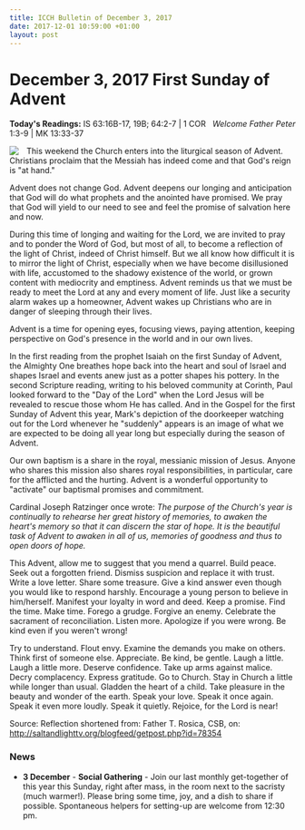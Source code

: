 ```yaml
---
title: ICCH Bulletin of December 3, 2017
date: 2017-12-01 10:59:00 +01:00
layout: post
---
```


# December 3, 2017 First Sunday of Advent
<span style="float: right"><em>Welcome Father Peter</em></span>
**Today's Readings:** IS 63:16B-17, 19B; 64:2-7 | 1 COR 1:3-9 |       MK 13:33-37


<img style="float: left; margin-right: 1em;" src="https://obrerofiel.com/wp-content/uploads/2008/03/Que-significan-las-luces-de-navidad.jpg">

This weekend the Church enters into the liturgical season of Advent. Christians proclaim that the Messiah has indeed come and that God's reign is "at hand."

Advent does not change God. Advent deepens our longing and anticipation that God will do what prophets and the anointed have promised. We pray that God will yield to our need to see and feel the promise of salvation here and now.

During this time of longing and waiting for the Lord, we are invited to pray and to ponder the Word of God, but most of all, to become a reflection of the light of Christ, indeed of Christ himself. But we all know how difficult it is to mirror the light of Christ, especially when we have become disillusioned with life, accustomed to the shadowy existence of the world, or grown content with mediocrity and emptiness. Advent reminds us that we must be ready to meet the Lord at any and every moment of life. Just like a security alarm wakes up a homeowner, Advent wakes up Christians who are in danger of sleeping through their lives.

Advent is a time for opening eyes, focusing views, paying attention, keeping perspective on God's presence in the world and in our own lives.

In the first reading from the prophet Isaiah on the first Sunday of Advent, the Almighty One breathes hope back into the heart and soul of Israel and shapes Israel and events anew just as a potter shapes his pottery. In the second Scripture reading, writing to his beloved community at Corinth, Paul looked forward to the "Day of the Lord" when the Lord Jesus will be revealed to rescue those whom He has called. And in the Gospel for the first Sunday of Advent this year, Mark's depiction of the doorkeeper watching out for the Lord whenever he "suddenly" appears is an image of what we are expected to be doing all year long but especially during the season of Advent.

Our own baptism is a share in the royal, messianic mission of Jesus. Anyone who shares this mission also shares royal responsibilities, in particular, care for the afflicted and the hurting. Advent is a wonderful opportunity to "activate" our baptismal promises and commitment.

Cardinal Joseph Ratzinger once wrote: *The purpose of the Church's year is continually to rehearse her great history of memories, to awaken the heart's memory so that it can discern the star of hope. It is the beautiful task of Advent to awaken in all of us, memories of goodness and thus to open doors of hope.*

This Advent, allow me to suggest that you mend a quarrel. Build peace. Seek out a forgotten friend. Dismiss suspicion and replace it with trust. Write a love letter. Share some treasure. Give a kind answer even though you would like to respond harshly. Encourage a young person to believe in him/herself. Manifest your loyalty in word and deed. Keep a promise. Find the time. Make time. Forego a grudge. Forgive an enemy. Celebrate the sacrament of reconciliation. Listen more. Apologize if you were wrong. Be kind even if you weren't wrong!

Try to understand. Flout envy. Examine the demands you make on others. Think first of someone else. Appreciate. Be kind, be gentle. Laugh a little. Laugh a little more. Deserve confidence. Take up arms against malice. Decry complacency. Express gratitude. Go to Church. Stay in Church a little while longer than usual. Gladden the heart of a child. Take pleasure in the beauty and wonder of the earth. Speak your love. Speak it once again. Speak it even more loudly. Speak it quietly.
Rejoice, for the Lord is near!

Source: Reflection shortened from: Father T. Rosica, CSB, on: http://saltandlighttv.org/blogfeed/getpost.php?id=78354

### News 

* **3 December** - **Social Gathering** - Join our last monthly get-together of this year this Sunday, right after mass, in the room next to the sacristy (much warmer!). Please bring some time, joy, and a dish to share if possible.
Spontaneous helpers for setting-up are welcome from 12:30 pm.
